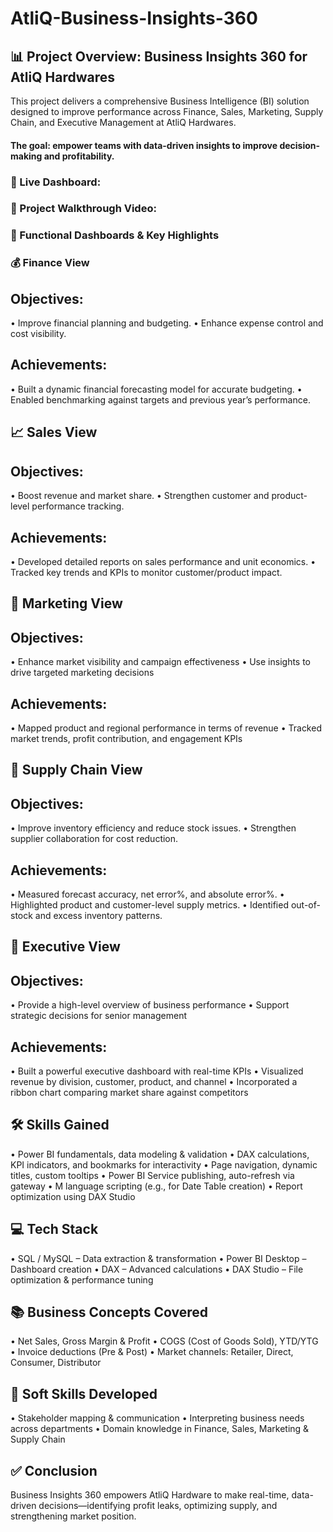 # AtliQ-Business-Insights-360

## 📊 Project Overview: Business Insights 360 for AtliQ Hardwares
This project delivers a comprehensive Business Intelligence (BI) solution designed to improve performance across Finance, Sales, Marketing, Supply Chain, and Executive Management at AtliQ Hardwares. 
#### The goal: empower teams with data-driven insights to improve decision-making and profitability.

### 🔗 Live Dashboard: 

### 🎥 Project Walkthrough Video: 

### 💼 Functional Dashboards & Key Highlights
### 💰 Finance View
## Objectives: 
• Improve financial planning and budgeting.
• Enhance expense control and cost visibility.

## Achievements: 
• Built a dynamic financial forecasting model for accurate budgeting.
• Enabled benchmarking against targets and previous year’s performance.

## 📈 Sales View
## Objectives:
• Boost revenue and market share.
• Strengthen customer and product-level performance tracking.

## Achievements:
• Developed detailed reports on sales performance and unit economics.
• Tracked key trends and KPIs to monitor customer/product impact.

## 📢 Marketing View
## Objectives:
• Enhance market visibility and campaign effectiveness
• Use insights to drive targeted marketing decisions

## Achievements:
• Mapped product and regional performance in terms of revenue
• Tracked market trends, profit contribution, and engagement KPIs

## 🚚 Supply Chain View
## Objectives:
• Improve inventory efficiency and reduce stock issues.
• Strengthen supplier collaboration for cost reduction.

## Achievements:
• Measured forecast accuracy, net error%, and absolute error%.
• Highlighted product and customer-level supply metrics.
• Identified out-of-stock and excess inventory patterns.

## 👑 Executive View
## Objectives:
• Provide a high-level overview of business performance
• Support strategic decisions for senior management

## Achievements:
• Built a powerful executive dashboard with real-time KPIs
• Visualized revenue by division, customer, product, and channel
• Incorporated a ribbon chart comparing market share against competitors

## 🛠️ Skills Gained
• Power BI fundamentals, data modeling & validation
• DAX calculations, KPI indicators, and bookmarks for interactivity
• Page navigation, dynamic titles, custom tooltips
• Power BI Service publishing, auto-refresh via gateway
• M language scripting (e.g., for Date Table creation)
• Report optimization using DAX Studio

## 💻 Tech Stack
• SQL / MySQL – Data extraction & transformation
• Power BI Desktop – Dashboard creation
• DAX – Advanced calculations
• DAX Studio – File optimization & performance tuning

## 📚 Business Concepts Covered
• Net Sales, Gross Margin & Profit
• COGS (Cost of Goods Sold), YTD/YTG
• Invoice deductions (Pre & Post)
• Market channels: Retailer, Direct, Consumer, Distributor

## 🤝 Soft Skills Developed
• Stakeholder mapping & communication
• Interpreting business needs across departments
• Domain knowledge in Finance, Sales, Marketing & Supply Chain

## ✅ Conclusion
Business Insights 360 empowers AtliQ Hardware to make real-time, data-driven decisions—identifying profit leaks, optimizing supply, and strengthening market position.

